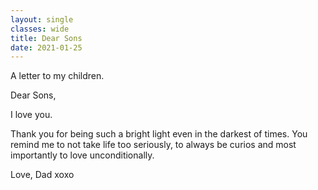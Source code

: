 ```yaml
---
layout: single
classes: wide
title: Dear Sons
date: 2021-01-25
---
```

A letter to my children.

Dear Sons,

I love you.

Thank you for being such a bright light even in the darkest of times. You remind me to not take life too seriously, to always be curios and most importantly to love unconditionally.

Love,
Dad
xoxo